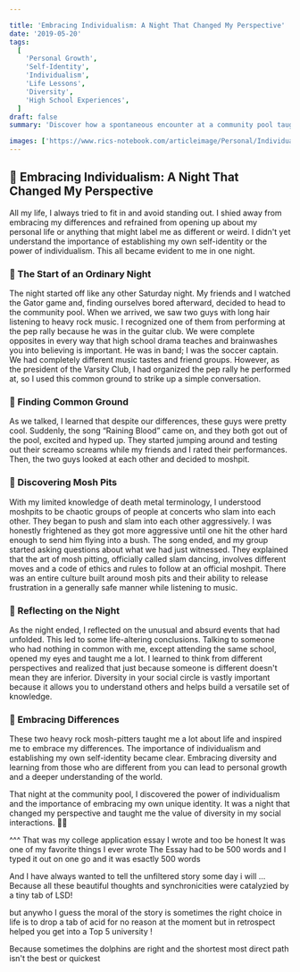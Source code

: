 ```yaml
---

title: 'Embracing Individualism: A Night That Changed My Perspective'
date: '2019-05-20'
tags:
  [
    'Personal Growth',
    'Self-Identity',
    'Individualism',
    'Life Lessons',
    'Diversity',
    'High School Experiences',
  ]
draft: false
summary: 'Discover how a spontaneous encounter at a community pool taught me the importance of embracing my own differences and the power of diversity. This life-changing experience shifted my perspective on individualism and social interactions. 🌟'

images: ['https://www.rics-notebook.com/articleimage/Personal/Individualism.webp']
---
```


## 🌟 Embracing Individualism: A Night That Changed My Perspective

All my life, I always tried to fit in and avoid standing out. I shied away from embracing my differences and refrained from opening up about my personal life or anything that might label me as different or weird. I didn't yet understand the importance of establishing my own self-identity or the power of individualism. This all became evident to me in one night.

### 🏈 The Start of an Ordinary Night

The night started off like any other Saturday night. My friends and I watched the Gator game and, finding ourselves bored afterward, decided to head to the community pool. When we arrived, we saw two guys with long hair listening to heavy rock music. I recognized one of them from performing at the pep rally because he was in the guitar club. We were complete opposites in every way that high school drama teaches and brainwashes you into believing is important. He was in band; I was the soccer captain. We had completely different music tastes and friend groups. However, as the president of the Varsity Club, I had organized the pep rally he performed at, so I used this common ground to strike up a simple conversation.

### 🎸 Finding Common Ground

As we talked, I learned that despite our differences, these guys were pretty cool. Suddenly, the song “Raining Blood” came on, and they both got out of the pool, excited and hyped up. They started jumping around and testing out their screamo screams while my friends and I rated their performances. Then, the two guys looked at each other and decided to moshpit.

### 🤘 Discovering Mosh Pits

With my limited knowledge of death metal terminology, I understood moshpits to be chaotic groups of people at concerts who slam into each other. They began to push and slam into each other aggressively. I was honestly frightened as they got more aggressive until one hit the other hard enough to send him flying into a bush. The song ended, and my group started asking questions about what we had just witnessed. They explained that the art of mosh pitting, officially called slam dancing, involves different moves and a code of ethics and rules to follow at an official moshpit. There was an entire culture built around mosh pits and their ability to release frustration in a generally safe manner while listening to music.

### 🌌 Reflecting on the Night

As the night ended, I reflected on the unusual and absurd events that had unfolded. This led to some life-altering conclusions. Talking to someone who had nothing in common with me, except attending the same school, opened my eyes and taught me a lot. I learned to think from different perspectives and realized that just because someone is different doesn't mean they are inferior. Diversity in your social circle is vastly important because it allows you to understand others and helps build a versatile set of knowledge.

### 🌠 Embracing Differences

These two heavy rock mosh-pitters taught me a lot about life and inspired me to embrace my differences. The importance of individualism and establishing my own self-identity became clear. Embracing diversity and learning from those who are different from you can lead to personal growth and a deeper understanding of the world.

That night at the community pool, I discovered the power of individualism and the importance of embracing my own unique identity. It was a night that changed my perspective and taught me the value of diversity in my social interactions. 🌱💪


^^^ That was my college application essay I wrote and too be honest It was one of my favorite things I ever wrote The Essay had to be 500 words and I typed it out on one go and it was esactly 500 words 

And I have always wanted to tell the unfiltered story some day i will ... Because all these beautiful thoughts and synchronicities were catalyzied by a tiny tab of LSD!

but anywho I guess the moral of the story is sometimes the right choice in life is to drop a tab of acid for no reason at the moment but in retrospect helped you get into a Top 5 university !

Because sometimes the dolphins are right and the shortest most direct path isn't the best or quickest